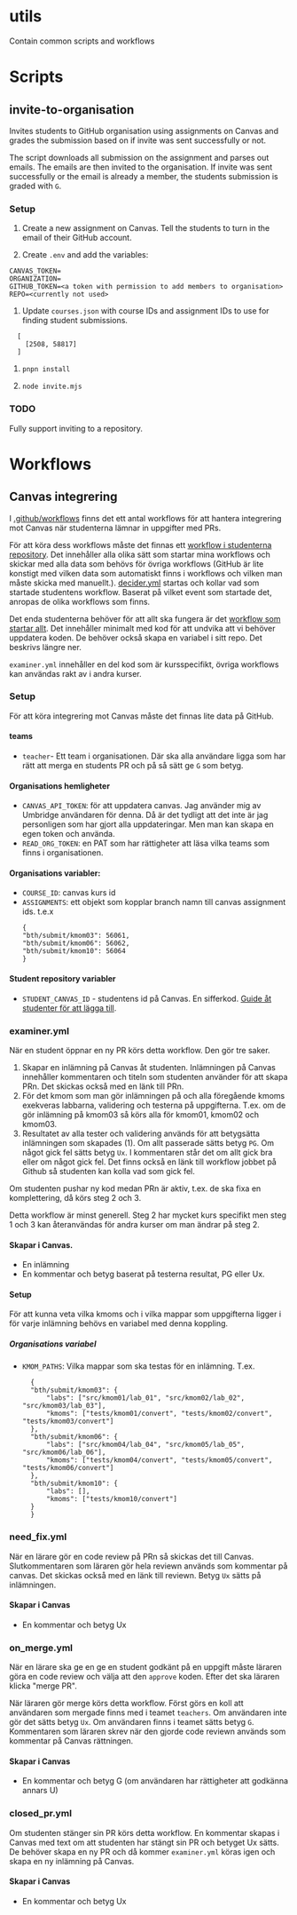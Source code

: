 # utils

Contain common scripts and workflows

# Scripts

## invite-to-organisation

Invites students to GitHub organisation using assignments on Canvas and grades the submission based on if invite was sent successfully or not.

The script downloads all submission on the assignment and parses out emails. The emails are then invited to the organisation. If invite was sent successfully or the email is already a member, the students submission is graded with `G`.

### Setup

1. Create a new assignment on Canvas. Tell the students to turn in the email of their GitHub account.

1. Create `.env` and add the variables:

```
CANVAS_TOKEN=
ORGANIZATION=
GITHUB_TOKEN=<a token with permission to add members to organisation>
REPO=<currently not used>
```

1. Update `courses.json` with course IDs and assignment IDs to use for finding student submissions.

```
  [
    [2508, 58817]
  ]
```

1. `pnpn install`

1. `node invite.mjs`

### TODO

Fully support inviting to a repository.

# Workflows

## Canvas integrering

I [.github/workflows](https://github.com/bth-python/python-abcd25/blob/main/.github/workflows/) finns det ett antal workflows för att hantera integrering mot Canvas när studenterna lämnar in uppgifter med PRs.

För att köra dess workflows måste det finnas ett [workflow i studenterna repository](https://github.com/bth-python/python-abcd25/blob/main/.github/workflows/main.yml). Det innehåller alla olika sätt som startar mina workflows och skickar med alla data som behövs för övriga workflows (GitHub är lite konstigt med vilken data som automatiskt finns i workflows och vilken man måste skicka med manuellt.). [decider.yml](https://github.com/bth-python/utils/blob/main/.github/workflows/decider.yml) startas och kollar vad som startade studentens workflow. Baserat på vilket event som startade det, anropas de olika workflows som finns.

Det enda studenterna behöver för att allt ska fungera är det [workflow som startar allt](https://github.com/bth-python/python-abcd25/blob/main/.github/workflows/main.yml). Det innehåller minimalt med kod för att undvika att vi behöver uppdatera koden. De behöver också skapa en variabel i sitt repo. Det beskrivs längre ner.

`examiner.yml` innehåller en del kod som är kursspecifikt, övriga workflows kan användas rakt av i andra kurser.

### Setup

För att köra integrering mot Canvas måste det finnas lite data på GitHub.

#### teams

- `teacher`- Ett team i organisationen. Där ska alla användare ligga som har rätt att merga en students PR och på så sätt ge `G` som betyg.

#### Organisations hemligheter

- `CANVAS_API_TOKEN`: för att uppdatera canvas. Jag använder mig av Umbridge användaren för denna. Då är det tydligt att det inte är jag personligen som har gjort alla uppdateringar. Men man kan skapa en egen token och använda.
- `READ_ORG_TOKEN`: en PAT som har rättigheter att läsa vilka teams som finns i organisationen.

#### Organisations variabler:

- `COURSE_ID`: canvas kurs id
- `ASSIGNMENTS`: ett objekt som kopplar branch namn till canvas assignment ids. t.e.x
  ```
  {
  "bth/submit/kmom03": 56061,
  "bth/submit/kmom06": 56062,
  "bth/submit/kmom10": 56064
  }
  ```

#### Student repository variabler

- `STUDENT_CANVAS_ID` - studentens id på Canvas. En sifferkod. [Guide åt studenter för att lägga till](https://bth-python.github.io/website/laromaterial/kursrepo/lagg-till-studentid/).

### examiner.yml

När en student öppnar en ny PR körs detta workflow. Den gör tre saker.

1. Skapar en inlämning på Canvas åt studenten. Inlämningen på Canvas innehåller kommentaren och titeln som studenten använder för att skapa PRn. Det skickas också med en länk till PRn.
2. För det kmom som man gör inlämningen på och alla föregående kmoms exekveras labbarna, validering och testerna på uppgifterna. T.ex. om de gör inlämning på kmom03 så körs alla för kmom01, kmom02 och kmom03.
3. Resultatet av alla tester och validering används för att betygsätta inlämningen som skapades (1). Om allt passerade sätts betyg `PG`. Om något gick fel sätts betyg `Ux`. I kommentaren står det om allt gick bra eller om något gick fel. Det finns också en länk till workflow jobbet på Github så studenten kan kolla vad som gick fel.

Om studenten pushar ny kod medan PRn är aktiv, t.ex. de ska fixa en komplettering, då körs steg 2 och 3.

Detta workflow är minst generell. Steg 2 har mycket kurs specifikt men steg 1 och 3 kan återanvändas för andra kurser om man ändrar på steg 2.

#### Skapar i Canvas.

- En inlämning
- En kommentar och betyg baserat på testerna resultat, PG eller Ux.

#### Setup

För att kunna veta vilka kmoms och i vilka mappar som uppgifterna ligger i för varje inlämning behövs en variabel med denna koppling.

##### Organisations variabel

- `KMOM_PATHS`: Vilka mappar som ska testas för en inlämning. T.ex.
  ```
    {
    "bth/submit/kmom03": {
        "labs": ["src/kmom01/lab_01", "src/kmom02/lab_02", "src/kmom03/lab_03"],
        "kmoms": ["tests/kmom01/convert", "tests/kmom02/convert", "tests/kmom03/convert"]
    },
    "bth/submit/kmom06": {
        "labs": ["src/kmom04/lab_04", "src/kmom05/lab_05", "src/kmom06/lab_06"],
        "kmoms": ["tests/kmom04/convert", "tests/kmom05/convert", "tests/kmom06/convert"]
    },
    "bth/submit/kmom10": {
        "labs": [],
        "kmoms": ["tests/kmom10/convert"]
    }
    }
  ```

### need_fix.yml

När en lärare gör en code review på PRn så skickas det till Canvas. Slutkommentaren som läraren gör hela reviewn används som kommentar på canvas. Det skickas också med en länk till reviewn. Betyg `Ux` sätts på inlämningen.

#### Skapar i Canvas

- En kommentar och betyg Ux

### on_merge.yml

När en lärare ska ge en ge en student godkänt på en uppgift måste läraren göra en code review och välja att den `approve` koden. Efter det ska läraren klicka "merge PR".

När läraren gör merge körs detta workflow. Först görs en koll att användaren som mergade finns med i teamet `teachers`. Om användaren inte gör det sätts betyg `Ux`. Om användaren finns i teamet sätts betyg `G`. Kommentaren som läraren skrev när den gjorde code reviewn används som kommentar på Canvas rättningen.

#### Skapar i Canvas

- En kommentar och betyg G (om användaren har rättigheter att godkänna annars U)

### closed_pr.yml

Om studenten stänger sin PR körs detta workflow. En kommentar skapas i Canvas med text om att studenten har stängt sin PR och betyget Ux sätts. De behöver skapa en ny PR och då kommer `examiner.yml` köras igen och skapa en ny inlämning på Canvas.

#### Skapar i Canvas

- En kommentar och betyg Ux
